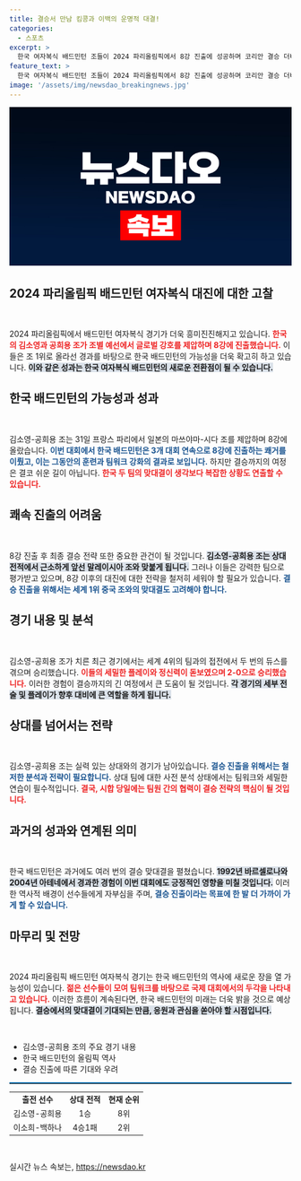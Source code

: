 ```yaml
---
title: 결승서 만남 킴콩과 이백의 운명적 대결!
categories:
  - 스포츠
excerpt: >
  한국 여자복식 배드민턴 조들이 2024 파리올림픽에서 8강 진출에 성공하며 코리안 결승 더비 성사 가능성을 높였습니다. 김소영-공희용과 이소희-백하나 조가 각각 결승에 올라야 맞대결이 성사되는데, 고비가 가득한 4강 대진표가 주목받고 있습니다.
feature_text: >
  한국 여자복식 배드민턴 조들이 2024 파리올림픽에서 8강 진출에 성공하며 코리안 결승 더비 성사 가능성을 높였습니다. 김소영-공희용과 이소희-백하나 조가 각각 결승에 올라야 맞대결이 성사되는데, 고비가 가득한 4강 대진표가 주목받고 있습니다.
image: '/assets/img/newsdao_breakingnews.jpg'
---
```


<p><img src="/assets/img/newsdao_breakingnews.jpg" alt="ontimetimes 속보" /></p>

<h2 data-ke-size="size26">2024 파리올림픽 배드민턴 여자복식 대진에 대한 고찰</h2>

<p data-ke-size="size16">&nbsp;</p>

<p>2024 파리올림픽에서 배드민턴 여자복식 경기가 더욱 흥미진진해지고 있습니다. <b><span style="color: #ee2323;">한국의 김소영과 공희용 조가 조별 예선에서 글로벌 강호를 제압하며 8강에 진출했습니다.</span></b> 이들은 조 1위로 올라선 경과를 바탕으로 한국 배드민턴의 가능성을 더욱 확고히 하고 있습니다. <b><span style="background-color: #21538527;">이와 같은 성과는 한국 여자복식 배드민턴의 새로운 전환점이 될 수 있습니다.</span></b></p>

<h2 data-ke-size="size26">한국 배드민턴의 가능성과 성과</h2>

<p data-ke-size="size16">&nbsp;</p>

<p>김소영-공희용 조는 31일 프랑스 파리에서 일본의 마쓰야마-시다 조를 제압하며 8강에 올랐습니다. <b><span style="color: #1a5490;">이번 대회에서 한국 배드민턴은 3개 대회 연속으로 8강에 진출하는 쾌거를 이뤘고, 이는 그동안의 훈련과 팀워크 강화의 결과로 보입니다.</span></b> 하지만 결승까지의 여정은 결코 쉬운 길이 아닙니다. <b><span style="color: #ee2323;">한국 두 팀의 맞대결이 생각보다 복잡한 상황도 연출할 수 있습니다.</span></b></p>

<h2 data-ke-size="size26">쾌속 진출의 어려움</h2>

<p data-ke-size="size16">&nbsp;</p>

<p>8강 진출 후 최종 결승 전략 또한 중요한 관건이 될 것입니다. <b><span style="background-color: #21538527;">김소영-공희용 조는 상대 전적에서 근소하게 앞선 말레이시아 조와 맞붙게 됩니다.</span></b> 그러나 이들은 강력한 팀으로 평가받고 있으며, 8강 이후의 대진에 대한 전략을 철저히 세워야 할 필요가 있습니다. <b><span style="color: #1a5490;">결승 진출을 위해서는 세계 1위 중국 조와의 맞대결도 고려해야 합니다.</span></b></p>

<h2 data-ke-size="size26">경기 내용 및 분석</h2>

<p data-ke-size="size16">&nbsp;</p>

<p>김소영-공희용 조가 치른 최근 경기에서는 세계 4위의 팀과의 접전에서 두 번의 듀스를 겪으며 승리했습니다. <b><span style="color: #ee2323;">이들의 세밀한 플레이와 정신력이 돋보였으며 2-0으로 승리했습니다.</span></b> 이러한 경험이 결승까지의 긴 여정에서 큰 도움이 될 것입니다. <b><span style="background-color: #21538527;">각 경기의 세부 전술 및 플레이가 향후 대비에 큰 역할을 하게 됩니다.</span></b></p>

<h2 data-ke-size="size26">상대를 넘어서는 전략</h2>

<p data-ke-size="size16">&nbsp;</p>

<p>김소영-공희용 조는 실력 있는 상대와의 경기가 남아있습니다. <b><span style="color: #1a5490;">결승 진출을 위해서는 철저한 분석과 전략이 필요합니다.</span></b> 상대 팀에 대한 사전 분석 상태에서는 팀워크와 세밀한 연습이 필수적입니다. <b><span style="color: #ee2323;">결국, 시합 당일에는 팀원 간의 협력이 결승 전략의 핵심이 될 것입니다.</span></b></p>

<h2 data-ke-size="size26">과거의 성과와 연계된 의미</h2>

<p data-ke-size="size16">&nbsp;</p>

<p>한국 배드민턴은 과거에도 여러 번의 결승 맞대결을 펼쳤습니다. <b><span style="background-color: #21538527;">1992년 바르셀로나와 2004년 아테네에서 경과한 경험이 이번 대회에도 긍정적인 영향을 미칠 것입니다.</span></b> 이러한 역사적 배경이 선수들에게 자부심을 주며, <b><span style="color: #1a5490;">결승 진출이라는 목표에 한 발 더 가까이 가게 할 수 있습니다.</span></b></p>

<h2 data-ke-size="size26">마무리 및 전망</h2>

<p data-ke-size="size16">&nbsp;</p>

<p>2024 파리올림픽 배드민턴 여자복식 경기는 한국 배드민턴의 역사에 새로운 장을 열 가능성이 있습니다. <b><span style="color: #ee2323;">젊은 선수들이 모여 팀워크를 바탕으로 국제 대회에서의 두각을 나타내고 있습니다.</span></b> 이러한 흐름이 계속된다면, 한국 배드민턴의 미래는 더욱 밝을 것으로 예상됩니다. <b><span style="background-color: #21538527;">결승에서의 맞대결이 기대되는 만큼, 응원과 관심을 쏟아야 할 시점입니다.</span></b></p>

<p data-ke-size="size16">&nbsp;</p>

<ul>
    <li>김소영-공희용 조의 주요 경기 내용</li>
    <li>한국 배드민턴의 올림픽 역사</li>
    <li>결승 진출에 따른 기대와 우려</li>
</ul>

<hr style="border-top: 2px solid #0e75b5;">

<table style="width: 100%;">
    <tr>
        <td style="text-align: center; height: 17px;"><b>출전 선수</b></td>
        <td style="text-align: center; height: 17px;"><b>상대 전적</b></td>
        <td style="text-align: center; height: 17px;"><b>현재 순위</b></td>
    </tr>
    <tr>
        <td style="text-align: center; height: 17px;">김소영-공희용</td>
        <td style="text-align: center; height: 17px;">1승</td>
        <td style="text-align: center; height: 17px;">8위</td>
    </tr>
    <tr>
        <td style="text-align: center; height: 17px;">이소희-백하나</td>
        <td style="text-align: center; height: 17px;">4승1패</td>
        <td style="text-align: center; height: 17px;">2위</td>
    </tr>
</table>

<p data-ke-size="size16">&nbsp;</p>
실시간 뉴스 속보는, <a href="https://newsdao.kr" rel="dofollow">https://newsdao.kr</a>


